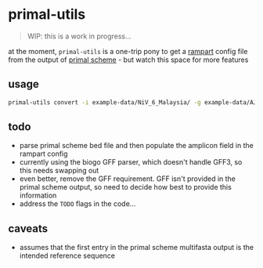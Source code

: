 # primal-utils

> WIP: this is a work in progress...

at the moment, `primal-utils` is a one-trip pony to get a [rampart](https://github.com/artic-network/rampart) config file from the output of [primal scheme](http://primal.zibraproject.org/) - but watch this space for more features

## usage

```bash
primal-utils convert -i example-data/NiV_6_Malaysia/ -g example-data/AJ564622.gff -o config.json
```

## todo

* parse primal scheme bed file and then populate the amplicon field in the rampart config
* currently using the biogo GFF parser, which doesn't handle GFF3, so this needs swapping out
* even better, remove the GFF requirement. GFF isn't provided in the primal scheme output, so need to decide how best to provide this information
* address the `TODO` flags in the code...

## caveats

* assumes that the first entry in the primal scheme multifasta output is the intended reference sequence